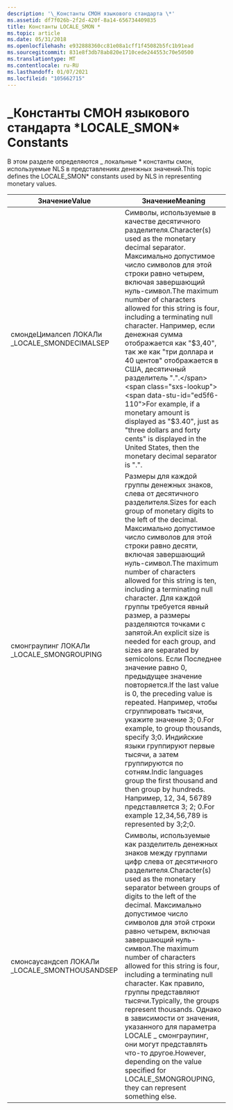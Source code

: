 ```yaml
---
description: '\_Константы СМОН языкового стандарта \*'
ms.assetid: df7f026b-2f2d-420f-8a14-656734409835
title: Константы LOCALE_SMON *
ms.topic: article
ms.date: 05/31/2018
ms.openlocfilehash: e932888360cc81e08a1cff1f45082b5fc1b91ead
ms.sourcegitcommit: 831e8f3db78ab820e1710cede244553c70e50500
ms.translationtype: MT
ms.contentlocale: ru-RU
ms.lasthandoff: 01/07/2021
ms.locfileid: "105662715"
---
```

# <a name="locale_smon-constants"></a><span data-ttu-id="ed5f6-103">\_Константы СМОН языкового стандарта \*</span><span class="sxs-lookup"><span data-stu-id="ed5f6-103">LOCALE\_SMON\* Constants</span></span>

<span data-ttu-id="ed5f6-104">В этом разделе определяются \_ локальные \* константы смон, используемые NLS в представлениях денежных значений.</span><span class="sxs-lookup"><span data-stu-id="ed5f6-104">This topic defines the LOCALE\_SMON\* constants used by NLS in representing monetary values.</span></span>



| <span data-ttu-id="ed5f6-105">Значение</span><span class="sxs-lookup"><span data-stu-id="ed5f6-105">Value</span></span>                   | <span data-ttu-id="ed5f6-106">Значение</span><span class="sxs-lookup"><span data-stu-id="ed5f6-106">Meaning</span></span>                                                                                                                                                                                                                                                                                                                                                                                                                                                                                      |
|-------------------------|----------------------------------------------------------------------------------------------------------------------------------------------------------------------------------------------------------------------------------------------------------------------------------------------------------------------------------------------------------------------------------------------------------------------------------------------------------------------------------------------|
| <span data-ttu-id="ed5f6-107">смондеЦималсеп ЛОКАЛи \_</span><span class="sxs-lookup"><span data-stu-id="ed5f6-107">LOCALE\_SMONDECIMALSEP</span></span>  | <span data-ttu-id="ed5f6-108">Символы, используемые в качестве десятичного разделителя.</span><span class="sxs-lookup"><span data-stu-id="ed5f6-108">Character(s) used as the monetary decimal separator.</span></span> <span data-ttu-id="ed5f6-109">Максимально допустимое число символов для этой строки равно четырем, включая завершающий нуль-символ.</span><span class="sxs-lookup"><span data-stu-id="ed5f6-109">The maximum number of characters allowed for this string is four, including a terminating null character.</span></span> <span data-ttu-id="ed5f6-110">Например, если денежная сумма отображается как "$3,40", так же как "три доллара и 40 центов" отображается в США, десятичный разделитель ".".</span><span class="sxs-lookup"><span data-stu-id="ed5f6-110">For example, if a monetary amount is displayed as "$3.40", just as "three dollars and forty cents" is displayed in the United States, then the monetary decimal separator is ".".</span></span>                                                                                                                                             |
| <span data-ttu-id="ed5f6-111">смонграупинг ЛОКАЛи \_</span><span class="sxs-lookup"><span data-stu-id="ed5f6-111">LOCALE\_SMONGROUPING</span></span>    | <span data-ttu-id="ed5f6-112">Размеры для каждой группы денежных знаков, слева от десятичного разделителя.</span><span class="sxs-lookup"><span data-stu-id="ed5f6-112">Sizes for each group of monetary digits to the left of the decimal.</span></span> <span data-ttu-id="ed5f6-113">Максимально допустимое число символов для этой строки равно десяти, включая завершающий нуль-символ.</span><span class="sxs-lookup"><span data-stu-id="ed5f6-113">The maximum number of characters allowed for this string is ten, including a terminating null character.</span></span> <span data-ttu-id="ed5f6-114">Для каждой группы требуется явный размер, а размеры разделяются точками с запятой.</span><span class="sxs-lookup"><span data-stu-id="ed5f6-114">An explicit size is needed for each group, and sizes are separated by semicolons.</span></span> <span data-ttu-id="ed5f6-115">Если Последнее значение равно 0, предыдущее значение повторяется.</span><span class="sxs-lookup"><span data-stu-id="ed5f6-115">If the last value is 0, the preceding value is repeated.</span></span> <span data-ttu-id="ed5f6-116">Например, чтобы сгруппировать тысячи, укажите значение 3; 0.</span><span class="sxs-lookup"><span data-stu-id="ed5f6-116">For example, to group thousands, specify 3;0.</span></span> <span data-ttu-id="ed5f6-117">Индийские языки группируют первые тысячи, а затем группируются по сотням.</span><span class="sxs-lookup"><span data-stu-id="ed5f6-117">Indic languages group the first thousand and then group by hundreds.</span></span> <span data-ttu-id="ed5f6-118">Например, 12, 34, 56789 представляется 3; 2; 0.</span><span class="sxs-lookup"><span data-stu-id="ed5f6-118">For example 12,34,56,789 is represented by 3;2;0.</span></span> |
| <span data-ttu-id="ed5f6-119">смонсаусандсеп ЛОКАЛи \_</span><span class="sxs-lookup"><span data-stu-id="ed5f6-119">LOCALE\_SMONTHOUSANDSEP</span></span> | <span data-ttu-id="ed5f6-120">Символы, используемые как разделитель денежных знаков между группами цифр слева от десятичного разделителя.</span><span class="sxs-lookup"><span data-stu-id="ed5f6-120">Character(s) used as the monetary separator between groups of digits to the left of the decimal.</span></span> <span data-ttu-id="ed5f6-121">Максимально допустимое число символов для этой строки равно четырем, включая завершающий нуль-символ.</span><span class="sxs-lookup"><span data-stu-id="ed5f6-121">The maximum number of characters allowed for this string is four, including a terminating null character.</span></span> <span data-ttu-id="ed5f6-122">Как правило, группы представляют тысячи.</span><span class="sxs-lookup"><span data-stu-id="ed5f6-122">Typically, the groups represent thousands.</span></span> <span data-ttu-id="ed5f6-123">Однако в зависимости от значения, указанного для параметра LOCALE \_ смонграупинг, они могут представлять что-то другое.</span><span class="sxs-lookup"><span data-stu-id="ed5f6-123">However, depending on the value specified for LOCALE\_SMONGROUPING, they can represent something else.</span></span>                                                                                                                                 |



 

 

 



